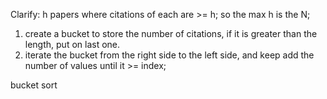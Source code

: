 Clarify: h papers where citations of each are >= h;
 so the max h is the N;

1. create a bucket to store the number of citations, if it is greater than the length, put on last one.
2. iterate the bucket from the right side to the left side, and keep add the number of values until it >= index;

bucket sort
